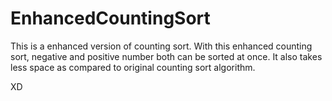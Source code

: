 # EnhancedCountingSort

This is a enhanced version of counting sort. With this enhanced counting sort, negative and positive number both can be sorted at once. It also takes less space as compared to original counting sort algorithm.

XD
